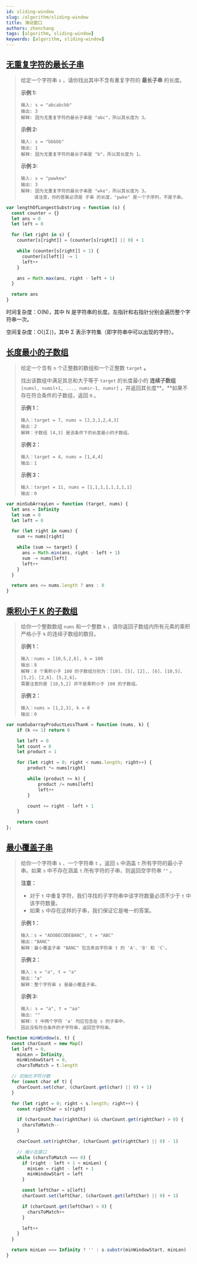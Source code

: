 ```yaml
---
id: sliding-window
slug: /algorithm/sliding-window
title: 滑动窗口
authors: zhenchang
tags: [algorithm, sliding-window]
keywords: [algorithm, sliding-window]
---
```


## [无重复字符的最长子串](https://leetcode.cn/problems/longest-substring-without-repeating-characters/)

> 给定一个字符串 `s` ，请你找出其中不含有重复字符的 **最长子串** 的长度。
>
> **示例 1:**
>
> ```
> 输入: s = "abcabcbb"
> 输出: 3 
> 解释: 因为无重复字符的最长子串是 "abc"，所以其长度为 3。
> ```
>
> **示例 2:**
>
> ```
> 输入: s = "bbbbb"
> 输出: 1
> 解释: 因为无重复字符的最长子串是 "b"，所以其长度为 1。
> ```
>
> **示例 3:**
>
> ```
> 输入: s = "pwwkew"
> 输出: 3
> 解释: 因为无重复字符的最长子串是 "wke"，所以其长度为 3。
>      请注意，你的答案必须是 子串 的长度，"pwke" 是一个子序列，不是子串。
> ```

```js
var lengthOfLongestSubstring = function (s) {
  const counter = {}
  let ans = 0
  let left = 0

  for (let right in s) {
    counter[s[right]] = (counter[s[right]] || 0) + 1

    while (counter[s[right]] > 1) {
      counter[s[left]] -= 1
      left++
    }

    ans = Math.max(ans, right - left + 1)
  }

  return ans
}
```

时间复杂度：O(N)，其中 N 是字符串的长度。左指针和右指针分别会遍历整个字符串一次。

空间复杂度：O(∣Σ∣)，其中 Σ 表示字符集（即字符串中可以出现的字符）。

## [长度最小的子数组](https://leetcode.cn/problems/minimum-size-subarray-sum)

> 给定一个含有 `n` 个正整数的数组和一个正整数 `target` **。**
>
> 找出该数组中满足其总和大于等于 `target` 的长度最小的 **连续子数组** `[numsl, numsl+1, ..., numsr-1, numsr]` ，并返回其长度**。**如果不存在符合条件的子数组，返回 `0` 。
>
> **示例 1：**
>
> ```
> 输入：target = 7, nums = [2,3,1,2,4,3]
> 输出：2
> 解释：子数组 [4,3] 是该条件下的长度最小的子数组。
> ```
>
> **示例 2：**
>
> ```
> 输入：target = 4, nums = [1,4,4]
> 输出：1
> ```
>
> **示例 3：**
>
> ```
> 输入：target = 11, nums = [1,1,1,1,1,1,1,1]
> 输出：0
> ```

```js
var minSubArrayLen = function (target, nums) {
  let ans = Infinity
  let sum = 0
  let left = 0

  for (let right in nums) {
    sum += nums[right]

    while (sum >= target) {
      ans = Math.min(ans, right - left + 1)
      sum -= nums[left]
      left++
    }
  }

  return ans <= nums.length ? ans : 0
}
```

## [乘积小于 K 的子数组](https://leetcode.cn/problems/subarray-product-less-than-k)

> 给你一个整数数组 `nums` 和一个整数 `k` ，请你返回子数组内所有元素的乘积严格小于 `k` 的连续子数组的数目。
>
> **示例 1：**
>
> ```
> 输入：nums = [10,5,2,6], k = 100
> 输出：8
> 解释：8 个乘积小于 100 的子数组分别为：[10]、[5]、[2],、[6]、[10,5]、[5,2]、[2,6]、[5,2,6]。
> 需要注意的是 [10,5,2] 并不是乘积小于 100 的子数组。
> ```
>
> **示例 2：**
>
> ```
> 输入：nums = [1,2,3], k = 0
> 输出：0
> ```

```js
var numSubarrayProductLessThanK = function (nums, k) {
    if (k <= 1) return 0

    let left = 0
    let count = 0
    let product = 1

    for (let right = 0; right < nums.length; right++) {
        product *= nums[right]

        while (product >= k) {
            product /= nums[left]
            left++
        }

        count += right - left + 1
    }

    return count
};
```

## [最小覆盖子串](https://leetcode.cn/problems/minimum-window-substring)

> 给你一个字符串 `s` 、一个字符串 `t` 。返回 `s` 中涵盖 `t` 所有字符的最小子串。如果 `s` 中不存在涵盖 `t` 所有字符的子串，则返回空字符串 `""` 。
>
> **注意：**
>
> - 对于 `t` 中重复字符，我们寻找的子字符串中该字符数量必须不少于 `t` 中该字符数量。
> - 如果 `s` 中存在这样的子串，我们保证它是唯一的答案。
>
> **示例 1：**
>
> ```
> 输入：s = "ADOBECODEBANC", t = "ABC"
> 输出："BANC"
> 解释：最小覆盖子串 "BANC" 包含来自字符串 t 的 'A'、'B' 和 'C'。
> ```
>
> **示例 2：**
>
> ```
> 输入：s = "a", t = "a"
> 输出："a"
> 解释：整个字符串 s 是最小覆盖子串。
> ```
>
> **示例 3:**
>
> ```
> 输入: s = "a", t = "aa"
> 输出: ""
> 解释: t 中两个字符 'a' 均应包含在 s 的子串中，
> 因此没有符合条件的子字符串，返回空字符串。
> ```

```js
function minWindow(s, t) {
  const charCount = new Map()
  let left = 0,
    minLen = Infinity,
    minWindowStart = 0,
    charsToMatch = t.length

  // 初始化字符计数
  for (const char of t) {
    charCount.set(char, (charCount.get(char) || 0) + 1)
  }

  for (let right = 0; right < s.length; right++) {
    const rightChar = s[right]

    if (charCount.has(rightChar) && charCount.get(rightChar) > 0) {
      charsToMatch--
    }

    charCount.set(rightChar, (charCount.get(rightChar) || 0) - 1)

    // 缩小左窗口
    while (charsToMatch === 0) {
      if (right - left + 1 < minLen) {
        minLen = right - left + 1
        minWindowStart = left
      }

      const leftChar = s[left]
      charCount.set(leftChar, (charCount.get(leftChar) || 0) + 1)

      if (charCount.get(leftChar) > 0) {
        charsToMatch++
      }

      left++
    }
  }

  return minLen === Infinity ? '' : s.substr(minWindowStart, minLen)
}
```
